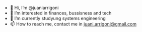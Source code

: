 - 👋 Hi, I’m @juaniarrigoni
- 👀 I’m interested in finances, bussisness and tech
- 🌱 I’m currently studyung systems engineering
- 📫 How to reach me, contact me in juani.arrigoni@gmail.com
